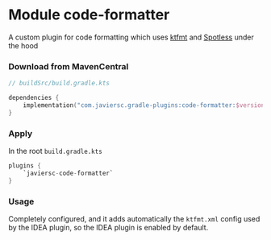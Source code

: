 # Module code-formatter

A custom plugin for code formatting which uses [ktfmt](https://github.com/facebookincubator/ktfmt)
and [Spotless](https://github.com/diffplug/spotless) under the hood

### Download from MavenCentral

```kotlin
// buildSrc/build.gradle.kts

dependencies {
    implementation("com.javiersc.gradle-plugins:code-formatter:$version")
}
```

### Apply

In the root `build.gradle.kts`

```kotlin
plugins {
    `javiersc-code-formatter`
}
```

### Usage

Completely configured, and it adds automatically the `ktfmt.xml` config used by the IDEA plugin, so
the IDEA plugin is enabled by default.
